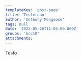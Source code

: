 ```yaml
---
templateKey: 'post-page'
title: 'Testerono'
author: 'Anthony Mongoose'
tags: null
date: '2022-05-26T11:05:00.000Z'
groups: 'bcc10'
attachments:
---
```

<html><head></head><body><div dir="ltr">Testo</div>
</body></html>